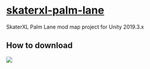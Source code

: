 # [skaterxl-palm-lane](https://skaterxl.mod.io/palm-lane)
SkaterXL Palm Lane mod map project for Unity 2019.3.x

## How to download
<img src="https://github.com/roquef/skaterxl-palm-lane/blob/main/download.png?raw=true"/>
